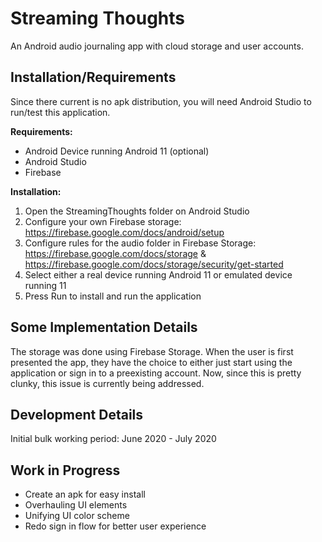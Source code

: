 # Streaming Thoughts
An Android audio journaling app with cloud storage and user accounts.

## Installation/Requirements
Since there current is no apk distribution, you will need Android Studio to run/test this application.

**Requirements:**
- Android Device running Android 11 (optional)
- Android Studio
- Firebase

**Installation:**
1. Open the StreamingThoughts folder on Android Studio
2. Configure your own Firebase storage: https://firebase.google.com/docs/android/setup
3. Configure rules for the audio folder in Firebase Storage: https://firebase.google.com/docs/storage & https://firebase.google.com/docs/storage/security/get-started
4. Select either a real device running Android 11 or emulated device running 11
5. Press Run to install and run the application

## Some Implementation Details
The storage was done using Firebase Storage. When the user is first presented the 
app, they have the choice to either just start using the application or sign in to
a preexisting account. Now, since this is pretty clunky, this issue is currently
being addressed. 

## Development Details
Initial bulk working period: June 2020 - July 2020

## Work in Progress 
- Create an apk for easy install
- Overhauling UI elements
- Unifying UI color scheme
- Redo sign in flow for better user experience
